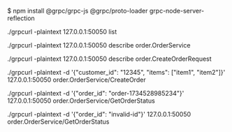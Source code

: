 $ npm install @grpc/grpc-js @grpc/proto-loader grpc-node-server-reflection

./grpcurl -plaintext 127.0.0.1:50050 list

./grpcurl -plaintext 127.0.0.1:50050 describe order.OrderService

./grpcurl -plaintext 127.0.0.1:50050 describe order.CreateOrderRequest

./grpcurl -plaintext -d '{"customer_id": "12345", "items": ["item1", "item2"]}' 127.0.0.1:50050 order.OrderService/CreateOrder

./grpcurl -plaintext -d '{"order_id": "order-1734528985234"}' 127.0.0.1:50050 order.OrderService/GetOrderStatus

./grpcurl -plaintext -d '{"order_id": "invalid-id"}' 127.0.0.1:50050 order.OrderService/GetOrderStatus
